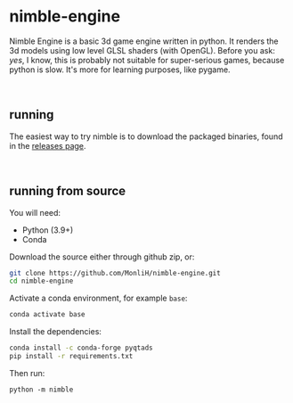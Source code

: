 # nimble-engine

Nimble Engine is a basic 3d game engine written in python. 
It renders the 3d models using low level GLSL shaders (with OpenGL). 
Before you ask: *yes*, I know, this is probably not suitable for super-serious 
games, because python is slow. It's more for learning purposes, like pygame.

<br>

## running

The easiest way to try nimble is to download the packaged binaries, found in the [releases page]().

<br>

## running from source

You will need:

* Python (3.9+)
* Conda

Download the source either through github zip, or:
```bash
git clone https://github.com/MonliH/nimble-engine.git
cd nimble-engine
```

Activate a conda environment, for example `base`:

```bash
conda activate base
```

Install the dependencies:

```bash
conda install -c conda-forge pyqtads
pip install -r requirements.txt
```

Then run:

```
python -m nimble
```

